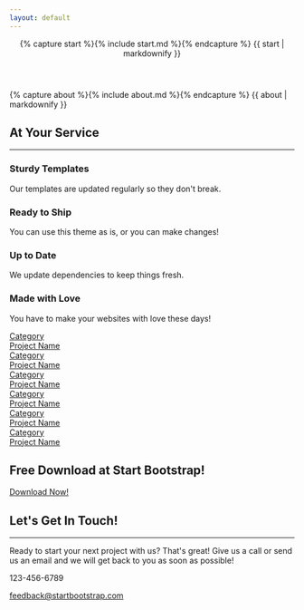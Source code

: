 ```yaml
---
layout: default
---
```



<header>
    <div class="header-content" id="start">
        <div class="header-content-inner">
            {% capture start %}{% include start.md %}{% endcapture %}
            {{ start | markdownify }}
        </div>
    </div>
</header>

<section class="bg-primary" id="about">
    <div class="container">
        {% capture about %}{% include about.md %}{% endcapture %}
        {{ about | markdownify }}
    </div>
</section>

<section id="menu">
    <div class="container">
        <div class="row">
            <div class="col-lg-12 text-center">
                <h2 class="section-heading">At Your Service</h2>
                <hr class="primary">
            </div>
        </div>
    </div>
    <div class="container">
        <div class="row">
            <div class="col-lg-3 col-md-6 text-center">
                <div class="service-box">
                    <i class="fa fa-4x fa-diamond text-primary sr-icons"></i>
                    <h3>Sturdy Templates</h3>
                    <p class="text-muted">Our templates are updated regularly so they don't break.</p>
                </div>
            </div>
            <div class="col-lg-3 col-md-6 text-center">
                <div class="service-box">
                    <i class="fa fa-4x fa-paper-plane text-primary sr-icons"></i>
                    <h3>Ready to Ship</h3>
                    <p class="text-muted">You can use this theme as is, or you can make changes!</p>
                </div>
            </div>
            <div class="col-lg-3 col-md-6 text-center">
                <div class="service-box">
                    <i class="fa fa-4x fa-newspaper-o text-primary sr-icons"></i>
                    <h3>Up to Date</h3>
                    <p class="text-muted">We update dependencies to keep things fresh.</p>
                </div>
            </div>
            <div class="col-lg-3 col-md-6 text-center">
                <div class="service-box">
                    <i class="fa fa-4x fa-heart text-primary sr-icons"></i>
                    <h3>Made with Love</h3>
                    <p class="text-muted">You have to make your websites with love these days!</p>
                </div>
            </div>
        </div>
    </div>
</section>

<section class="no-padding" id="portfolio">
    <div class="container-fluid">
        <div class="row no-gutter popup-gallery">
            <div class="col-lg-4 col-sm-6">
                <a href="img/portfolio/fullsize/1.jpg" class="portfolio-box">
                    <img src="img/portfolio/thumbnails/1.jpg" class="img-responsive" alt="">
                    <div class="portfolio-box-caption">
                        <div class="portfolio-box-caption-content">
                            <div class="project-category text-faded">
                                Category
                            </div>
                            <div class="project-name">
                                Project Name
                            </div>
                        </div>
                    </div>
                </a>
            </div>
            <div class="col-lg-4 col-sm-6">
                <a href="img/portfolio/fullsize/2.jpg" class="portfolio-box">
                    <img src="img/portfolio/thumbnails/2.jpg" class="img-responsive" alt="">
                    <div class="portfolio-box-caption">
                        <div class="portfolio-box-caption-content">
                            <div class="project-category text-faded">
                                Category
                            </div>
                            <div class="project-name">
                                Project Name
                            </div>
                        </div>
                    </div>
                </a>
            </div>
            <div class="col-lg-4 col-sm-6">
                <a href="img/portfolio/fullsize/3.jpg" class="portfolio-box">
                    <img src="img/portfolio/thumbnails/3.jpg" class="img-responsive" alt="">
                    <div class="portfolio-box-caption">
                        <div class="portfolio-box-caption-content">
                            <div class="project-category text-faded">
                                Category
                            </div>
                            <div class="project-name">
                                Project Name
                            </div>
                        </div>
                    </div>
                </a>
            </div>
            <div class="col-lg-4 col-sm-6">
                <a href="img/portfolio/fullsize/4.jpg" class="portfolio-box">
                    <img src="img/portfolio/thumbnails/4.jpg" class="img-responsive" alt="">
                    <div class="portfolio-box-caption">
                        <div class="portfolio-box-caption-content">
                            <div class="project-category text-faded">
                                Category
                            </div>
                            <div class="project-name">
                                Project Name
                            </div>
                        </div>
                    </div>
                </a>
            </div>
            <div class="col-lg-4 col-sm-6">
                <a href="img/portfolio/fullsize/5.jpg" class="portfolio-box">
                    <img src="img/portfolio/thumbnails/5.jpg" class="img-responsive" alt="">
                    <div class="portfolio-box-caption">
                        <div class="portfolio-box-caption-content">
                            <div class="project-category text-faded">
                                Category
                            </div>
                            <div class="project-name">
                                Project Name
                            </div>
                        </div>
                    </div>
                </a>
            </div>
            <div class="col-lg-4 col-sm-6">
                <a href="img/portfolio/fullsize/6.jpg" class="portfolio-box">
                    <img src="img/portfolio/thumbnails/6.jpg" class="img-responsive" alt="">
                    <div class="portfolio-box-caption">
                        <div class="portfolio-box-caption-content">
                            <div class="project-category text-faded">
                                Category
                            </div>
                            <div class="project-name">
                                Project Name
                            </div>
                        </div>
                    </div>
                </a>
            </div>
        </div>
    </div>
</section>

<aside class="bg-dark">
    <div class="container text-center">
        <div class="call-to-action">
            <h2>Free Download at Start Bootstrap!</h2>
            <a href="http://startbootstrap.com/template-overviews/creative/" class="btn btn-default btn-xl sr-button">Download Now!</a>
        </div>
    </div>
</aside>

<section id="contact">
    <div class="container">
        <div class="row">
            <div class="col-lg-8 col-lg-offset-2 text-center">
                <h2 class="section-heading">Let's Get In Touch!</h2>
                <hr class="primary">
                <p>Ready to start your next project with us? That's great! Give us a call or send us an email and we will get back to you as soon as possible!</p>
            </div>
            <div class="col-lg-4 col-lg-offset-2 text-center">
                <i class="fa fa-phone fa-3x sr-contact"></i>
                <p>123-456-6789</p>
            </div>
            <div class="col-lg-4 text-center">
                <i class="fa fa-envelope-o fa-3x sr-contact"></i>
                <p><a href="mailto:your-email@your-domain.com">feedback@startbootstrap.com</a></p>
            </div>
        </div>
    </div>
</section>

